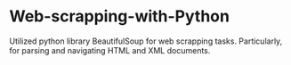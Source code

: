 # Web-scrapping-with-Python

Utilized python library BeautifulSoup for web scrapping tasks. Particularly, for parsing and navigating HTML and XML documents.
